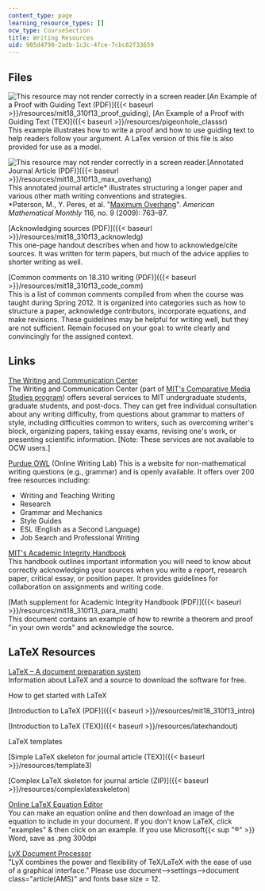 ```yaml
---
content_type: page
learning_resource_types: []
ocw_type: CourseSection
title: Writing Resources
uid: 905d4790-2adb-1c3c-4fce-7cbc62f33659
---
```


Files
-----

![This resource may not render correctly in a screen reader.](/images/inacessible.gif)[An Example of a Proof with Guiding Text (PDF)]({{< baseurl >}}/resources/mit18_310f13_proof_guiding), [An Example of a Proof with Guiding Text (TEX)]({{< baseurl >}}/resources/pigeonhole_classsr)  
This example illustrates how to write a proof and how to use guiding text to help readers follow your argument. A LaTex version of this file is also provided for use as a model.

![This resource may not render correctly in a screen reader.](/images/inacessible.gif)[Annotated Journal Article (PDF)]({{< baseurl >}}/resources/mit18_310f13_max_overhang)  
This annotated journal article\* illustrates structuring a longer paper and various other math writing conventions and strategies.  
\*Paterson, M., Y. Peres, et al. "[Maximum Overhang](http://www.maa.org/programs/maa-awards/writing-awards/maximum-overhang)". _American Mathematical Monthly_ 116, no. 9 (2009): 763–87.

[Acknowledging sources (PDF)]({{< baseurl >}}/resources/mit18_310f13_acknowledg)  
This one-page handout describes when and how to acknowledge/cite sources. It was written for term papers, but much of the advice applies to shorter writing as well.

[Common comments on 18.310 writing (PDF)]({{< baseurl >}}/resources/mit18_310f13_code_comm)  
This is a list of common comments compiled from when the course was taught during Spring 2012. It is organized into categories such as how to structure a paper, acknowledge contributors, incorporate equations, and make revisions. These guidelines may be helpful for writing well, but they are not sufficient. Remain focused on your goal: to write clearly and convincingly for the assigned context.

Links
-----

[The Writing and Communication Center](http://cmsw.mit.edu/writing-and-communication-center/)  
The Writing and Communication Center (part of [MIT's Comparative Media Studies program](/courses/comparative-media-studies/)) offers several services to MIT undergraduate students, graduate students, and post-docs. They can get free individual consultation about any writing difficulty, from questions about grammar to matters of style, including difficulties common to writers, such as overcoming writer's block, organizing papers, taking essay exams, revising one's work, or presenting scientific information. \[Note: These services are not available to OCW users.\]

[Purdue OWL](http://owl.english.purdue.edu/) (Online Writing Lab) This is a website for non-mathematical writing questions (e.g., grammar) and is openly available. It offers over 200 free resources including:

*   Writing and Teaching Writing
*   Research
*   Grammar and Mechanics
*   Style Guides
*   ESL (English as a Second Language)
*   Job Search and Professional Writing

[MIT's Academic Integrity Handbook](http://integrity.mit.edu/)  
This handbook outlines important information you will need to know about correctly acknowledging your sources when you write a report, research paper, critical essay, or position paper. It provides guidelines for collaboration on assignments and writing code.

[Math supplement for Academic Integrity Handbook (PDF)]({{< baseurl >}}/resources/mit18_310f13_para_math)  
This document contains an example of how to rewrite a theorem and proof "in your own words" and acknowledge the source.

LaTeX Resources
---------------

[LaTeX – A document preparation system](http://www.latex-project.org/)  
Information about LaTeX and a source to download the software for free.

How to get started with LaTeX

[Introduction to LaTeX (PDF)]({{< baseurl >}}/resources/mit18_310f13_intro)

[Introduction to LaTeX (TEX)]({{< baseurl >}}/resources/latexhandout)

LaTeX templates

[Simple LaTeX skeleton for journal article (TEX)]({{< baseurl >}}/resources/template3)

[Complex LaTeX skeleton for journal article (ZIP)]({{< baseurl >}}/resources/complexlatexskeleton)

[Online LaTeX Equation Editor](http://www.codecogs.com/latex/eqneditor.php)  
You can make an equation online and then download an image of the equation to include in your document. If you don't know LaTeX, click "examples" & then click on an example. If you use Microsoft{{< sup "®" >}} Word, save as .png 300dpi

[LyX Document Processor](http://www.lyx.org/)  
"LyX combines the power and flexibility of TeX/LaTeX with the ease of use of a graphical interface." Please use document-->settings-->document class="article(AMS)" and fonts base size = 12.